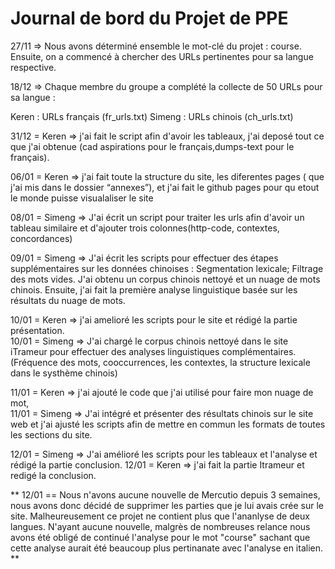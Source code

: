 # Journal de bord du Projet de PPE
27/11 => Nous avons déterminé ensemble le mot-clé du projet : course. Ensuite, on a commencé à chercher des URLs pertinentes pour sa langue respective.  

18/12 => Chaque membre du groupe a complété la collecte de 50 URLs pour sa langue :

Keren : URLs français (fr_urls.txt)
Simeng : URLs chinois (ch_urls.txt)

31/12 = Keren => j'ai fait le script afin d'avoir les tableaux, j'ai deposé tout ce que j'ai obtenue (cad aspirations pour le français,dumps-text pour le français). 

06/01 = Keren => j'ai fait toute la structure du site, les diferentes pages ( que j'ai mis dans le dossier “annexes”), et j'ai fait le github pages pour qu etout le monde puisse visualaliser le site
  
08/01 = Simeng => J'ai écrit un script pour traiter les urls afin d'avoir un tableau similaire et d'ajouter trois colonnes(http-code, contextes, concordances)  

09/01 = Simeng => J'ai écrit les scripts pour effectuer des étapes supplémentaires sur les données chinoises : Segmentation lexicale; Filtrage des mots vides. J'ai obtenu un corpus chinois nettoyé et un nuage de mots chinois. Ensuite, j'ai fait la première analyse linguistique basée sur les résultats du nuage de mots.

10/01 = Keren => j'ai amelioré les scripts pour le site et rédigé la partie présentation.  
10/01 = Simeng => J'ai chargé le corpus chinois nettoyé dans le site  iTrameur pour effectuer des analyses linguistiques complémentaires.(Fréquence des mots, cooccurrences, les contextes, la structure lexicale dans le systhème chinois)

11/01 = Keren => j'ai ajouté le code que j'ai utilisé pour faire mon nuage de mot,  
11/01 = Simeng => J'ai intégré et présenter des résultats chinois sur le site web et j'ai ajusté les scripts afin de mettre en commun les formats de toutes les sections du site.   
  
12/01 = Simeng => J'ai amélioré les scripts pour les tableaux et l'analyse et rédigé la partie conclusion.
12/01 = Keren => j'ai fait la partie Itrameur et redigé la conclusion.


** 12/01 == Nous n'avons aucune nouvelle de Mercutio depuis 3 semaines, nous avons donc décidé de supprimer les parties que je lui avais crée sur le site. Malheureusement ce projet ne contient plus que l'ananlyse de deux langues. N'ayant aucune nouvelle, malgrès de nombreuses relance nous avons été obligé de continué l'analyse pour le mot "course" sachant que cette analyse aurait été beaucoup plus pertinanate avec l'analyse en italien. **
